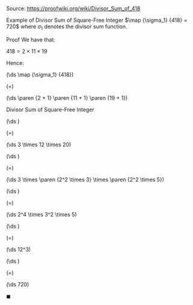 # 

Source: https://proofwiki.org/wiki/Divisor_Sum_of_418

Example of Divisor Sum of Square-Free Integer
$\map {\sigma_1} {418} = 720$
where $\sigma_1$ denotes the divisor sum function.


Proof
We have that:

$418 = 2 \times 11 \times 19$

Hence:














\(\ds \map {\sigma_1} {418}\)

\(=\)







\(\ds \paren {2 + 1} \paren {11 + 1} \paren {19 + 1}\)





Divisor Sum of Square-Free Integer














\(\ds \)

\(=\)







\(\ds 3 \times 12 \times 20\)




















\(\ds \)

\(=\)







\(\ds 3 \times \paren {2^2 \times 3} \times \paren {2^2 \times 5}\)




















\(\ds \)

\(=\)







\(\ds 2^4 \times 3^2 \times 5\)




















\(\ds \)

\(=\)







\(\ds 12^3\)




















\(\ds \)

\(=\)







\(\ds 720\)









$\blacksquare$





